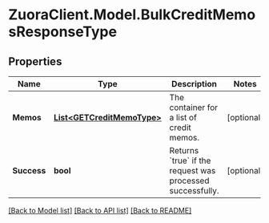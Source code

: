 # ZuoraClient.Model.BulkCreditMemosResponseType

## Properties

Name | Type | Description | Notes
------------ | ------------- | ------------- | -------------
**Memos** | [**List&lt;GETCreditMemoType&gt;**](GETCreditMemoType.md) | The container for a list of credit memos.  | [optional] 
**Success** | **bool** | Returns &#x60;true&#x60; if the request was processed successfully.  | [optional] 

[[Back to Model list]](../README.md#documentation-for-models) [[Back to API list]](../README.md#documentation-for-api-endpoints) [[Back to README]](../README.md)

